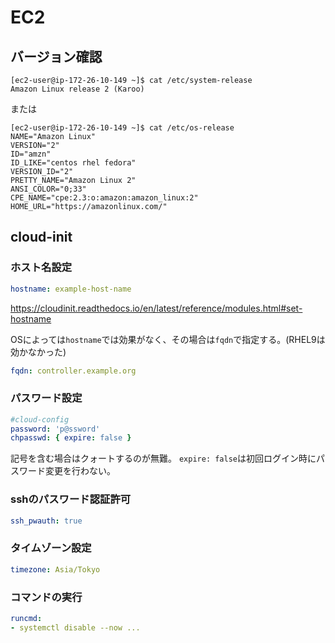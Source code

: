 # EC2

## バージョン確認

```console
[ec2-user@ip-172-26-10-149 ~]$ cat /etc/system-release
Amazon Linux release 2 (Karoo)
```

または

```console
[ec2-user@ip-172-26-10-149 ~]$ cat /etc/os-release 
NAME="Amazon Linux"
VERSION="2"
ID="amzn"
ID_LIKE="centos rhel fedora"
VERSION_ID="2"
PRETTY_NAME="Amazon Linux 2"
ANSI_COLOR="0;33"
CPE_NAME="cpe:2.3:o:amazon:amazon_linux:2"
HOME_URL="https://amazonlinux.com/"
```

## cloud-init

### ホスト名設定

```yaml
hostname: example-host-name
```

<https://cloudinit.readthedocs.io/en/latest/reference/modules.html#set-hostname>

OSによっては`hostname`では効果がなく、その場合は`fqdn`で指定する。(RHEL9は効かなかった)

```yaml
fqdn: controller.example.org
```

### パスワード設定

```yaml
#cloud-config
password: 'p@ssword'
chpasswd: { expire: false }
```

記号を含む場合はクォートするのが無難。
`expire: false`は初回ログイン時にパスワード変更を行わない。

### sshのパスワード認証許可

```yaml
ssh_pwauth: true
```

### タイムゾーン設定

```yaml
timezone: Asia/Tokyo
```

### コマンドの実行

```yaml
runcmd:
- systemctl disable --now ...
```
